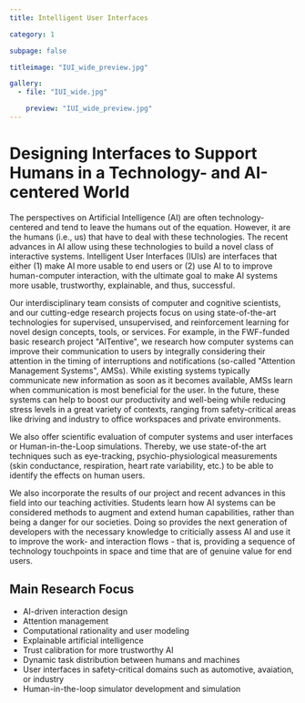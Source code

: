 ```yaml
---
title: Intelligent User Interfaces

category: 1

subpage: false

titleimage: "IUI_wide_preview.jpg"

gallery:
  - file: "IUI_wide.jpg"

    preview: "IUI_wide_preview.jpg"
---
```


# Designing Interfaces to Support Humans in a Technology- and AI-centered World

The perspectives on Artificial Intelligence (AI) are often technology-centered and tend to leave the humans out of the equation. However, it are the humans (i.e., us) that have to deal with these technologies. The recent advances in AI allow using these technologies to build a novel class of interactive systems. Intelligent User Interfaces (IUIs) are interfaces that either (1) make AI more usable to end users or (2) use AI to to improve human-computer interaction, with the ultimate goal to make AI systems more usable, trustworthy, explainable, and thus, successful. 

Our interdisciplinary team consists of computer and cognitive scientists, and our cutting-edge research projects focus on using state-of-the-art technologies for supervised, unsupervised, and reinforcement learning for novel design concepts, tools, or services. For example, in the FWF-funded basic research project "AITentive", we research how computer systems can improve their communication to users by integrally considering their attention in the timing of interruptions and notifications (so-called "Attention Management Systems", AMSs). While existing systems typically communicate new information as soon as it becomes available, AMSs learn when communication is most beneficial for the user. In the future, these systems can help to boost our productivity and well-being while reducing stress levels in a great variety of contexts, ranging from safety-critical areas like driving and industry to office workspaces and private environments. 

We also offer scientific evaluation of computer systems and user interfaces or Human-in-the-Loop simulations. Thereby, we use state-of-the art techniques such as eye-tracking, psychio-physiological measurements (skin conductance, respiration, heart rate variability, etc.) to be able to identify the effects on human users. 

We also incorporate the results of our project and recent advances in this field into our teaching activities. Students learn how AI systems can be considered methods to augment and extend human capabilities, rather than being a danger for our societies. Doing so provides the next generation of developers with the necessary knowledge to criticially assess AI and use it to improve the work- and interaction flows - that is, providing a sequence of technology touchpoints in space and time that are of genuine value for end users. 

## Main Research Focus

- AI-driven interaction design
- Attention management
- Computational rationality and user modeling
- Explainable artificial intelligence
- Trust calibration for more trustworthy AI
- Dynamic task distribution between humans and machines
- User interfaces in safety-critical domains such as automotive, avaiation, or industry
- Human-in-the-loop simulator development and simulation
